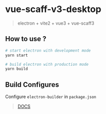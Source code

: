 # vue-scaff-v3-desktop

> electron + vite2 + vue3 + vue-scaff3

## How to use ?

```sh
# start electron with development mode
yarn start

# build electron with production mode
yarn build
```

## Build Configures

Configure `electron-builder` in `package.json`

> [DOCS](https://www.electron.build/)
